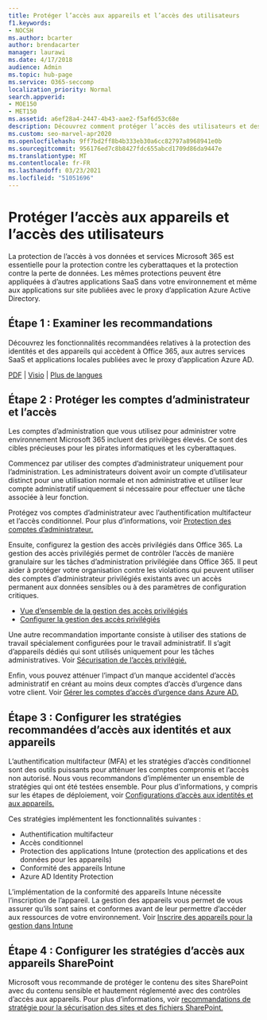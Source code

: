 ```yaml
---
title: Protéger l’accès aux appareils et l’accès des utilisateurs
f1.keywords:
- NOCSH
ms.author: bcarter
author: brendacarter
manager: laurawi
ms.date: 4/17/2018
audience: Admin
ms.topic: hub-page
ms.service: O365-seccomp
localization_priority: Normal
search.appverid:
- MOE150
- MET150
ms.assetid: a6ef28a4-2447-4b43-aae2-f5af6d53c68e
description: Découvrez comment protéger l’accès des utilisateurs et des appareils aux services et données Microsoft 365 et se défendre contre la perte de données.
ms.custom: seo-marvel-apr2020
ms.openlocfilehash: 9ff7bd2ff8b4b333eb30a6cc82797a8968941e0b
ms.sourcegitcommit: 956176ed7c8b8427fdc655abcd1709d86da9447e
ms.translationtype: MT
ms.contentlocale: fr-FR
ms.lasthandoff: 03/23/2021
ms.locfileid: "51051696"
---
```

# <a name="protect-user-and-device-access"></a>Protéger l’accès aux appareils et l’accès des utilisateurs

La protection de l’accès à vos données et services Microsoft 365 est essentielle pour la protection contre les cyberattaques et la protection contre la perte de données. Les mêmes protections peuvent être appliquées à d’autres applications SaaS dans votre environnement et même aux applications sur site publiées avec le proxy d’application Azure Active Directory.
  
## <a name="step-1-review-recommendations"></a>Étape 1 : Examiner les recommandations

Découvrez les fonctionnalités recommandées relatives à la protection des identités et des appareils qui accèdent à Office 365, aux autres services SaaS et applications locales publiées avec le proxy d’application Azure AD.
  
[PDF](https://go.microsoft.com/fwlink/p/?linkid=841656) | [Visio](https://go.microsoft.com/fwlink/p/?linkid=841657) | [Plus de langues](https://www.microsoft.com/download/details.aspx?id=55032)
  
## <a name="step-2-protect-administrator-accounts-and-access"></a>Étape 2 : Protéger les comptes d’administrateur et l’accès
Les comptes d’administration que vous utilisez pour administrer votre environnement Microsoft 365 incluent des privilèges élevés. Ce sont des cibles précieuses pour les pirates informatiques et les cyberattaques. 

Commencez par utiliser des comptes d’administrateur uniquement pour l’administration. Les administrateurs doivent avoir un compte d’utilisateur distinct pour une utilisation normale et non administrative et utiliser leur compte administratif uniquement si nécessaire pour effectuer une tâche associée à leur fonction.

Protégez vos comptes d’administrateur avec l’authentification multifacteur et l’accès conditionnel. Pour plus d’informations, voir [Protection des comptes d’administrateur.](../security/defender-365-security/identity-access-prerequisites.md#protecting-administrator-accounts) 

Ensuite, configurez la gestion des accès privilégiés dans Office 365. La gestion des accès privilégiés permet de contrôler l’accès de manière granulaire sur les tâches d’administration privilégiée dans Office 365. Il peut aider à protéger votre organisation contre les violations qui peuvent utiliser des comptes d’administrateur privilégiés existants avec un accès permanent aux données sensibles ou à des paramètres de configuration critiques.

- [Vue d’ensemble de la gestion des accès privilégiés](privileged-access-management-overview.md)
- [Configurer la gestion des accès privilégiés](privileged-access-management-configuration.md)

Une autre recommandation importante consiste à utiliser des stations de travail spécialement configurées pour le travail administratif. Il s’agit d’appareils dédiés qui sont utilisés uniquement pour les tâches administratives. Voir [Sécurisation de l’accès privilégié.](/windows-server/identity/securing-privileged-access/securing-privileged-access)

Enfin, vous pouvez atténuer l’impact d’un manque accidentel d’accès administratif en créant au moins deux comptes d’accès d’urgence dans votre client. Voir [Gérer les comptes d’accès d’urgence dans Azure AD.](/azure/active-directory/users-groups-roles/directory-emergency-access) 

## <a name="step-3-configure-recommended-identity-and-device-access-policies"></a>Étape 3 : Configurer les stratégies recommandées d’accès aux identités et aux appareils
L’authentification multifacteur (MFA) et les stratégies d’accès conditionnel sont des outils puissants pour atténuer les comptes compromis et l’accès non autorisé. Nous vous recommandons d’implémenter un ensemble de stratégies qui ont été testées ensemble. Pour plus d’informations, y compris sur les étapes de déploiement, voir [Configurations d’accès aux identités et aux appareils.](../security/defender-365-security/microsoft-365-policies-configurations.md)

 Ces stratégies implémentent les fonctionnalités suivantes :
- Authentification multifacteur
- Accès conditionnel
- Protection des applications Intune (protection des applications et des données pour les appareils)
- Conformité des appareils Intune
- Azure AD Identity Protection

L’implémentation de la conformité des appareils Intune nécessite l’inscription de l’appareil. La gestion des appareils vous permet de vous assurer qu’ils sont sains et conformes avant de leur permettre d’accéder aux ressources de votre environnement. Voir [Inscrire des appareils pour la gestion dans Intune](/intune-classic/deploy-use/enroll-devices-in-microsoft-intune)

## <a name="step-4-configure-sharepoint-device-access-policies"></a>Étape 4 : Configurer les stratégies d’accès aux appareils SharePoint

Microsoft vous recommande de protéger le contenu des sites SharePoint avec du contenu sensible et hautement réglementé avec des contrôles d’accès aux appareils. Pour plus d’informations, voir [recommandations de stratégie pour la sécurisation des sites et des fichiers SharePoint.](../security/defender-365-security/sharepoint-file-access-policies.md)



